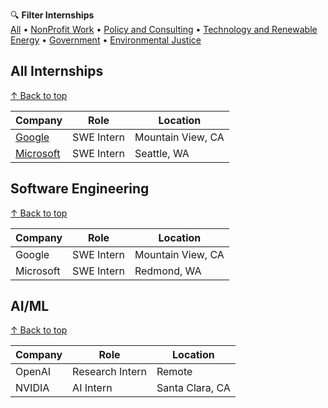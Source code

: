 🔍 **Filter Internships**  
[All](#all) • [NonProfit Work](#nonprofit) • [Policy and Consulting](#policy) • [Technology and Renewable Energy](#tech) • [Government](#government) • [Environmental Justice](#justice)

<a id="all"></a>
## All Internships
[↑ Back to top](#top)

| Company | Role | Location | 
|---------|------|----------|
| [Google](#google) | SWE Intern | Mountain View, CA |
| [Microsoft](#microsoft) | SWE Intern | Seattle, WA |

<a id="swe"></a>
## Software Engineering
[↑ Back to top](#top)

| Company | Role | Location |
|---------|------|----------|
| Google | SWE Intern | Mountain View, CA |
| Microsoft | SWE Intern | Redmond, WA |

<a id="aiml"></a>
## AI/ML
[↑ Back to top](#top)

| Company | Role | Location |
|---------|------|----------|
| OpenAI | Research Intern | Remote |
| NVIDIA | AI Intern | Santa Clara, CA |

<a id="top"></a> <!-- This anchor at the bottom makes the "Back to top" links work -->
